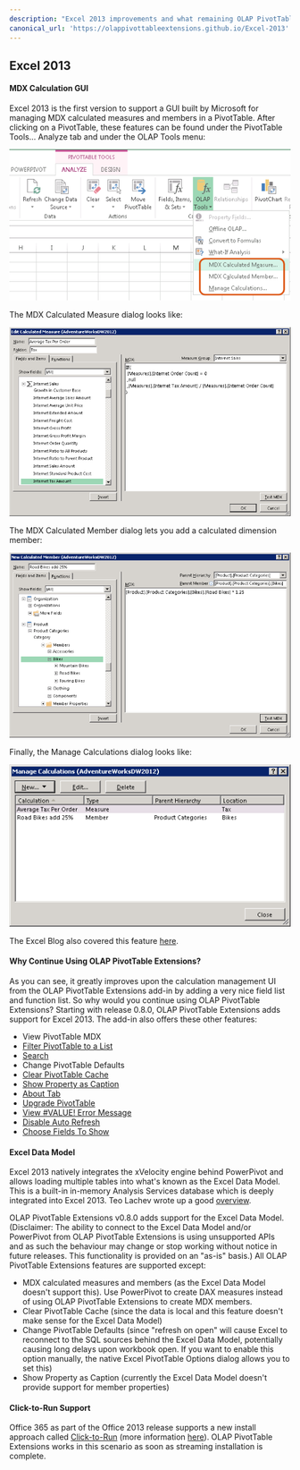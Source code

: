 ```yaml
---
description: "Excel 2013 improvements and what remaining OLAP PivotTable Extensions functionality is still useful. Describes the Excel Data Model and click-to-run installation"
canonical_url: 'https://olappivottableextensions.github.io/Excel-2013'
---
```

## Excel 2013

#### MDX Calculation GUI

Excel 2013 is the first version to support a GUI built by Microsoft for managing MDX calculated measures and members in a PivotTable. After clicking on a PivotTable, these features can be found under the PivotTable Tools... Analyze tab and under the OLAP Tools menu:

![](Excel%202013_Excel2013MDXMenu.png)

The MDX Calculated Measure dialog looks like:

![](Excel%202013_Excel2013CalculatedMeasure.png)

The MDX Calculated Member dialog lets you add a calculated dimension member:

![](Excel%202013_Excel2013CalculatedMember.png)

Finally, the Manage Calculations dialog looks like:

![](Excel%202013_Excel2013ManageCalculations.png)

The Excel Blog also covered this feature [here](http://blogs.office.com/b/microsoft-excel/archive/2012/10/15/calculated-member-and-measures-in-excel-2013.aspx).


#### Why Continue Using OLAP PivotTable Extensions?

As you can see, it greatly improves upon the calculation management UI from the OLAP PivotTable Extensions add-in by adding a very nice field list and function list. So why would you continue using OLAP PivotTable Extensions? Starting with release 0.8.0, OLAP PivotTable Extensions adds support for Excel 2013. The add-in also offers these other features:

* View PivotTable MDX
* [Filter PivotTable to a List](Filter-List)
* [Search](Search)
* Change PivotTable Defaults
* [Clear PivotTable Cache](Clear-PivotTable-Cache)
* [Show Property as Caption](Show-Property-As-Caption)
* [About Tab](About-Tab)
* [Upgrade PivotTable](About-Tab)
* [View #VALUE! Error Message](View-Error-Message)
* [Disable Auto Refresh](Disable-Auto-Refresh)
* [Choose Fields To Show](Choose-Fields-to-Show)


#### Excel Data Model

Excel 2013 natively integrates the xVelocity engine behind PowerPivot and allows loading multiple tables into what's known as the Excel Data Model. This is a built-in in-memory Analysis Services database which is deeply integrated into Excel 2013. Teo Lachev wrote up a good [overview](http://prologika.com/CS/blogs/blog/archive/2012/07/22/what-s-new-in-office-2013-bi-part-1-personal-bi-with-excel.aspx).

OLAP PivotTable Extensions v0.8.0 adds support for the Excel Data Model. (Disclaimer: The ability to connect to the Excel Data Model and/or PowerPivot from OLAP PivotTable Extensions is using unsupported APIs and as such the behaviour may change or stop working without notice in future releases. This functionality is provided on an "as-is" basis.) All OLAP PivotTable Extensions features are supported except:

* MDX calculated measures and members (as the Excel Data Model doesn't support this). Use PowerPivot to create DAX measures instead of using OLAP PivotTable Extensions to create MDX members.
* Clear PivotTable Cache (since the data is local and this feature doesn't make sense for the Excel Data Model)
* Change PivotTable Defaults (since "refresh on open" will cause Excel to reconnect to the SQL sources behind the Excel Data Model, potentially causing long delays upon workbook open. If you want to enable this option manually, the native Excel PivotTable Options dialog allows you to set this)
* Show Property as Caption (currently the Excel Data Model doesn't provide support for member properties)


#### Click-to-Run Support

Office 365 as part of the Office 2013 release supports a new install approach called [Click-to-Run](http://technet.microsoft.com/en-us/library/jj219420(v=office.15).aspx) (more information [here](http://blogs.office.com/b/office-next/archive/2012/08/27/click-to-run-and-office-on-demand.aspx)). OLAP PivotTable Extensions works in this scenario as soon as streaming installation is complete.
